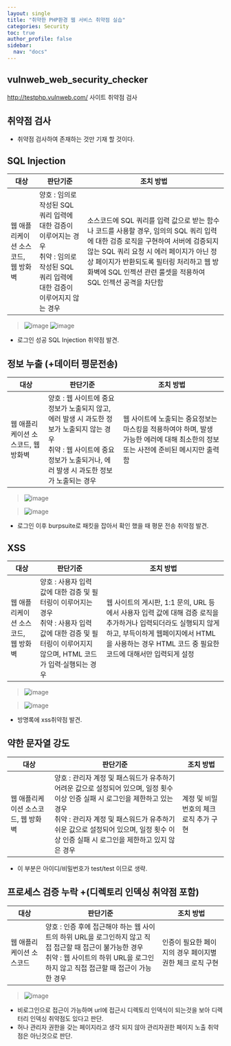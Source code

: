 ```yaml
---
layout: single
title: "취약한 PHP환경 웹 서비스 취약점 실습"
categories: Security
toc: true
author_profile: false
sidebar:
  nav: "docs"
---
```


## vulnweb_web_security_checker
http://testphp.vulnweb.com/ 사이트 취약점 검사

## 취약점 검사
- 취약점 검사하여 존재하는 것만 기재 할 것이다.

## SQL Injection

| 대상 | 판단기준 | 조치 방법 |
|-------|-------|-------|
| 웹 애플리케이션 소스코드, 웹 방화벽  | 양호 : 임의로 작성된 SQL 쿼리 입력에 대한 검증이 이루어지는 경우<br>취약 : 임의로 작성된 SQL 쿼리 입력에 대한 검증이 이루어지지 않는 경우| 소스코드에 SQL 쿼리를 입력 값으로 받는 함수나 코드를 사용할 경우, 임의의 SQL 쿼리 입력에 대한 검증 로직을 구현하여 서버에 검증되지 않는 SQL 쿼리 요청 시 에러 페이지가 아닌 정상 페이지가 반환되도록 필터링 처리하고 웹 방화벽에 SQL 인젝션 관련 룰셋을 적용하여 SQL 인젝션 공격을 차단함 |

> ![image](https://github.com/hanmin0512/vulnweb_web_security_checker/assets/37041208/c710e0d6-23c9-417c-87fe-fa3d2aefb398)
> ![image](https://github.com/hanmin0512/vulnweb_web_security_checker/assets/37041208/2318bc81-5b0f-4316-8825-33f84baa4829)
- 로그인 성공 SQL Injection 취약점 발견.


## 정보 누출 (+데이터 평문전송)

| 대상 | 판단기준 | 조치 방법 |
|-------|-------|-------|
| 웹 애플리케이션 소스코드, 웹 방화벽  | 양호 : 웹 사이트에 중요정보가 노출되지 않고, 에러 발생 시 과도한 정보가 노출되지 않는 경우<br>취약 : 웹 사이트에 중요정보가 노출되거나, 에러 발생 시 과도한 정보가 노출되는 경우| 웹 사이트에 노출되는 중요정보는 마스킹을 적용하여야 하며, 발생 가능한 에러에 대해 최소한의 정보 또는 사전에 준비된 메시지만 출력함 |

> ![image](https://github.com/hanmin0512/vulnweb_web_security_checker/assets/37041208/b689b974-7797-4feb-89c6-dcab5a1c2f56)

> ![image](https://github.com/hanmin0512/vulnweb_web_security_checker/assets/37041208/041d5718-8580-4b88-bf14-0b6b484cc6e2)

- 로그인 이후 burpsuite로 패킷을 잡아서 확인 했을 때 평문 전송 취약점 발견.

## XSS

| 대상 | 판단기준 | 조치 방법 |
|-------|-------|-------|
| 웹 애플리케이션 소스코드, 웹 방화벽  | 양호 : 사용자 입력 값에 대한 검증 및 필터링이 이루어지는 경우<br>취약 : 사용자 입력 값에 대한 검증 및 필터링이 이루어지지 않으며, HTML 코드가 입력·실행되는 경우| 웹 사이트의 게시판, 1:1 문의, URL 등에서 사용자 입력 값에 대해 검증 로직을 추가하거나 입력되더라도 실행되지 않게 하고, 부득이하게 웹페이지에서 HTML을 사용하는 경우 HTML 코드 중 필요한 코드에 대해서만 입력되게 설정 |

> ![image](https://github.com/hanmin0512/vulnweb_web_security_checker/assets/37041208/120e0b90-4d30-4c0a-8057-738a61959e04)

> ![image](https://github.com/hanmin0512/vulnweb_web_security_checker/assets/37041208/64b81297-ef4c-4760-8465-0ee9f3064546)
- 방명록에 xss취약점 발견.

## 약한 문자열 강도

| 대상 | 판단기준 | 조치 방법 |
|-------|-------|-------|
| 웹 애플리케이션 소스코드, 웹 방화벽  |양호 : 관리자 계정 및 패스워드가 유추하기 어려운 값으로 설정되어 있으며, 일정 횟수 이상 인증 실패 시 로그인을 제한하고 있는 경우<br>취약 : 관리자 계정 및 패스워드가 유추하기 쉬운 값으로 설정되어 있으며, 일정 횟수 이상 인증 실패 시 로그인을 제한하고 있지 않은 경우| 계정 및 비밀번호의 체크 로직 추가 구현 |

- 이 부분은 아이디/비밀번호가 test/test 이므로 생략.

## 프로세스 검증 누락 +(디렉토리 인덱싱 취약점 포함)

| 대상 | 판단기준 | 조치 방법 |
|-------|-------|-------|
| 웹 애플리케이션 소스코드 |양호 : 인증 후에 접근해야 하는 웹 사이트의 하위 URL을 로그인하지 않고 직접 접근할 때 접근이 불가능한 경우<br>취약 : 웹 사이트의 하위 URL을 로그인하지 않고 직접 접근할 때 접근이 가능한 경우 | 인증이 필요한 페이지의 경우 페이지별 권한 체크 로직 구현 |

> ![image](https://github.com/hanmin0512/vulnweb_web_security_checker/assets/37041208/06b0cdc7-e96c-4b53-b1ba-976dd91908d7)

- 비로그인으로 접근이 가능하며 url에 접근시 디렉토리 인덱식이 되는것을 보아 디렉터리 인덱싱 취약점도 있다고 판단.
- 허나 관리자 권한을 갖는 페이지라고 생각 되지 않아 관리자권한 페이지 노출 취약점은 아닌것으로 판단.




